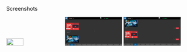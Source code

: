 Screenshots

<img src="sScreenshot from 2020-10-10 15-14-39.png" height="30%" width="30%"/>  
<img src="Screenshot from 2020-10-10 15-15-46.png" height="30%" width="30%"/> 
<img src="Screenshot from 2020-10-10 15-16-47.png" height="30%" width="30%"/>
